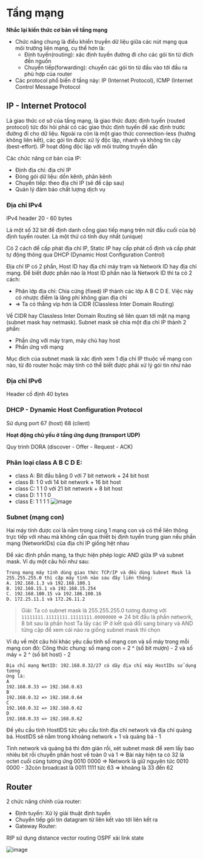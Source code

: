 # Tầng mạng

**Nhắc lại kiến thức cơ bản về tầng mạng**
- Chức năng chung là điều khiển truyền dữ liệu giữa các nút mạng qua môi trường liên mạng, cụ thể hơn là:
    - Định tuyến(routing): xác định tuyến đường đi cho các gói tin từ đích đến nguồn
    - Chuyển tiếp(forwarding): chuyển các gói tin từ đầu vào tới đầu ra phù hợp của router
- Các protocol phổ biến ở tầng này: IP (Internet Protocol), ICMP (Internet Control Message Protocol

## IP - Internet Protocol

Là giao thức cơ sở của tầng mạng, là giao thức được định tuyến (routed protocol) tức đòi hỏi phải có các giao thức định tuyến để xác định trước đường đi cho dữ liệu. Ngoài ra còn là một giao thức connection-less (hướng không liên kết), các gói tin được xử lý độc lập, nhanh và không tin cậy (best-effort). IP hoạt động độc lập với môi trường truyền dẫn

Các chức năng cơ bản của IP:
- Định địa chỉ: địa chỉ IP
- Đóng gói dữ liệu: dồn kênh, phân kênh
- Chuyển tiếp: theo địa chỉ IP (sẽ đề cập sau)
- Quản lý đảm bảo chất lượng dịch vụ

### Địa chỉ IPv4

IPv4 header 20 - 60 bytes

Là một số 32 bit để định danh cổng giao tiếp mạng trên nút đầu cuối của bộ định tuyến router. Là một thứ có tính duy nhất (unique)

Có 2 cách để cấp phát địa chỉ IP, Static IP hay cấp phát cố định và cấp phát tự động thông qua DHCP (Dynamic Host Configuration Control)

Địa chỉ IP có 2 phần, Host ID hay địa chỉ máy trạm và Network ID hay địa chỉ mạng. Để biết được phần nào là Host ID phần nào là Network ID thì ta có 2 cách:
- Phân lớp địa chỉ: Chia cứng (fixed) IP thành các lớp A B C D E. Việc này có nhược điểm là lãng phí không gian địa chỉ
- => Ta có thằng vip hơn là CIDR (Classless Inter Domain Routing)

Về CIDR hay Classless Inter Domain Routing sẽ liên quan tới mặt nạ mạng (subnet mask hay netmask). Subnet mask sẽ chia một địa chỉ IP thành 2 phần:
- Phần ứng với máy trạm, máy chủ hay host
- Phần ứng với mạng

Mục đích của subnet mask là xác định xem 1 địa chỉ IP thuộc về mạng con nào, từ đó router hoặc máy tính có thể biết được phải xử lý gói tin như nào

### Địa chỉ IPv6
Header cố định 40 bytes

### DHCP - Dynamic Host Configuration Protocol

Sử dụng port 67 (host) 68 (client)

**Hoạt động chủ yếu ở tầng ứng dụng (transport UDP)**

Quy trình DORA (discover - Offer - Request - ACK)






### Phân loại class A B C D E:
- class A: Bit đầu bằng 0 với 7 bit network + 24 bit host
- class B: 1 0 với 14 bit network + 16 bit host
- class C: 1 1 0 với 21 bit network + 8 bit host
- class D: 1 1 1 0
- class E: 1 1 1 1
![image](https://github.com/user-attachments/assets/629e593a-0fef-495c-a066-bd909db4738f)


### Subnet (mạng con)
Hai máy tính được coi là nằm trong cùng 1 mạng con và có thể liên thông trực tiếp với nhau mà không cần qua thiết bị định tuyến trung gian nếu phần mạng (NetworkIDs) của địa chỉ IP giống hệt nhau

Để xác định phần mạng, ta thực hiện phép logic AND giữa IP và subnet mask. Ví dụ một câu hỏi như sau:

```
Trong mạng máy tính dùng giao thức TCP/IP và đều dùng Subnet Mask là
255.255.255.0 thì cặp máy tính nào sau đây liên thông:
A. 192.168.1.3 và 192.168.100.1
B. 192.168.15.1 và 192.168.15.254
C. 192.168.100.15 và 192.186.100.16
D. 172.25.11.1 và 172.26.11.2
```

> Giải: Ta có subnet mask là 255.255.255.0 tương đương với `11111111.11111111.11111111.00000000` => 24 bit đầu là phần network, 8 bit sau là phần host 
> Ta lấy các IP ở kết quả đổi sang binary và AND từng cặp để xem cái nào ra giống subnet mask thì chọn

Ví dụ về một câu hỏi khác yêu cầu tính số mạng con và số máy trong mỗi mạng con đó:
Công thức chung: số mạng con = 2 ^ (số bit mượn) - 2 và số máy = 2 ^ (số bit host) - 2


```
Địa chỉ mạng NetID: 192.168.0.32/27 có dãy địa chỉ máy HostIDs sử dụng tương
ứng là:
A
192.168.0.33 => 192.168.0.63
B
192.168.0.32 => 192.168.0.64
C
192.168.0.32 => 192.168.0.62
D
192.168.0.33 => 192.168.0.62
```

Đề yêu cầu tính HostIDS tức yêu cầu tính địa chỉ network và địa chỉ quảng bá. HostIDS sẽ nằm trong khoảng network + 1 và quảng bá - 1

Tính network và quảng bá thì đơn giản rồi, xét subnet mask để xem lấy bao nhiêu bit rồi chuyển phần host về toàn 0 và 1 => Bài này hiện ta có 32 là octet cuối cùng tương ứng 0010 0000 => Network là giữ nguyên tức 0010 0000 - 32còn broadcast là 0011 1111 tức 63 => khoảng là 33 đến 62


## Router

2 chức năng chính của router:
- Định tuyến: Xử lý giải thuật định tuyến
- Chuyển tiếp gói tin datagram từ liên kết vào tới liên kết ra
- Gateway Router: 

RIP sử dụng distance vector routing
OSPF xài link state

![image](https://github.com/user-attachments/assets/297db89b-3643-4c3c-9da8-22c955d7f3b9)

